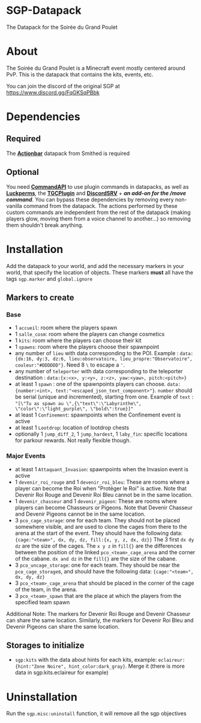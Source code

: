 # SGP-Datapack
The Datapack for the Soirée du Grand Poulet


# About
The Soirée du Grand Poulet is a Minecraft event mostly centered around PvP. This is the datapack that contains the kits, events, etc.

You can join the discord of the original SGP at https://www.discord.gg/FqGKSqPBbk


# Dependencies
## Required
The [**Actionbar**](https://wiki.smithed.dev/libraries/actionbar/) datapack from Smithed is required 
## Optional
You need [**CommandAPI**](https://commandapi.jorel.dev/) to use plugin commands in datapacks, as well as [**Luckperms**](https://luckperms.net/), the [**TGCPlugin**](https://github.com/the-great-chicken/TGC-Plugin-v2/tree/main) and [**DiscordSRV**](https://www.spigotmc.org/resources/discordsrv.18494/) + ***an add-on for the /move command***.
You can bypass these dependencies by removing every non-vanilla command from the datapack. The actions performed by these custom commands are independent from the rest of the datapack (making players glow, moving them from a voice channel to another...) so removing them shouldn't break anything.


# Installation
Add the datapack to your world, and add the necessary markers in your world, that specify the location of objects. These markers **must** all have the tags `sgp.marker` and `global.ignore`
## Markers to create
### Base
- 1 `accueil`: room where the players spawn
- 1 `salle_cosm`: room where the players can change cosmetics
- 1 `kits`: room where the players can choose their kit
- 1 `spawns`: room where the players choose their spawnpoint
- any number of `lieu` with data corresponding to the POI. Example : `data:{dx:16, dy:3, dz:6, lieu:observatoire, lieu_propre:"Observatoire", couleur:"#DDDDDD"}`. Need 8 `\` to escape a `'`.
- any number of `teleporter` with data corresponding to the teleporter destination : `data:{x:<x>, y:<y>, z:<z>, yaw:<yaw>, pitch:<pitch>}`
- at least 1 `spawn` : one of the spawnpoints players can choose. `data:{number:<int>, text:"<escaped_json_text_component>"}`. `number` should be serial (unique and incremented), starting from one. Example of `text` : `"[\"Tu as spawn au \",{\"text\":\"Labyrinthe\", \"color\":\"light_purple\", \"bold\":true}]"` 
- at least 1 `Confinement`: spawnpoints when the Confinement event is active
- at least 1 `Lootdrop`: location of lootdrop chests
- optionally 1 `jump_diff_2`, 1 `jump_hardest`, 1 `laby_fin`: specific locations for parkour rewards. Not really flexible though.

### Major Events
- at least 1 `Attaquant_Invasion`: spawnpoints when the Invasion event is active
- 1 `devenir_roi_rouge` and 1 `devenir_roi_bleu`: These are rooms where a player can become the Roi when "Protéger le Roi" is active. Note that Devenir Roi Rouge and Devenir Roi Bleu cannot be in the same location.
- 1 `devenir_chasseur` and 1 `devenir_pigeon`: These are rooms where players can become Chasseurs or Pigeons. Note that Devenir Chasseur and Devenir Pigeons cannot be in the same location.
- 3 `pco_cage_storage`: one for each team. They should not be placed somewhere visible, and are used to clone the cages from there to the arena at the start of the event. They should have the following data: `{cage:"<team>", dx, dy, dz, fill:{x, y, z, dx, dz}}` The 3 first `dx dy dz` are the size of the cages. The `x y z` in `fill{}` are the differences between the position of the linked `pco_<team>_cage_arena` and the corner of the cabane. `dx and dz` in the `fill{}` are the size of the cabane.
- 3 `pco_uncage_storage`: one for each team. They should be near the `pco_cage_storage`s, and should have the following data: `{cage:"<team>", dx, dy, dz}`
- 3 `pco_<team>_cage_arena` that should be placed in the corner of the cage of the team, in the arena.
- 3 `pco_<team>_spawn` that are the place at which the players from the specified team spawn

Additional Note: The markers for Devenir Roi Rouge and Devenir Chasseur can share the same location. Similarly, the markers for Devenir Roi Bleu and Devenir Pigeons can share the same location.

## Storages to initialize
- `sgp:kits` with the data about hints for each kits, example: `eclaireur:{hint:"Zone Noire", hint_color:dark_gray}`. Merge it (there is more data in sgp:kits.eclaireur for example)

# Uninstallation
Run the `sgp.misc:uninstall` function, it will remove all the sgp objectives